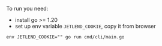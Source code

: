 To run you need:
* install go >= 1.20
* set up env variable `JETLEND_COOKIE`, copy it from browser

`env JETLEND_COOKIE="" go run cmd/cli/main.go`
